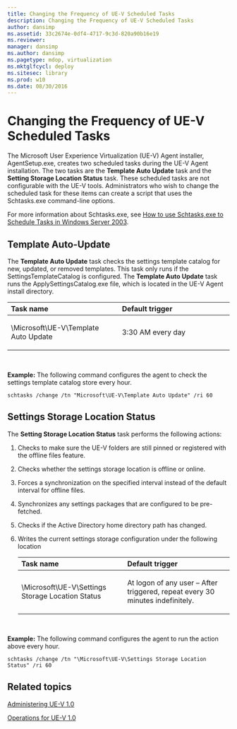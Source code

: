 ```yaml
---
title: Changing the Frequency of UE-V Scheduled Tasks
description: Changing the Frequency of UE-V Scheduled Tasks
author: dansimp
ms.assetid: 33c2674e-0df4-4717-9c3d-820a90b16e19
ms.reviewer: 
manager: dansimp
ms.author: dansimp
ms.pagetype: mdop, virtualization
ms.mktglfcycl: deploy
ms.sitesec: library
ms.prod: w10
ms.date: 08/30/2016
---
```



# Changing the Frequency of UE-V Scheduled Tasks


The Microsoft User Experience Virtualization (UE-V) Agent installer, AgentSetup.exe, creates two scheduled tasks during the UE-V Agent installation. The two tasks are the **Template Auto Update** task and the **Setting Storage Location Status** task. These scheduled tasks are not configurable with the UE-V tools. Administrators who wish to change the scheduled task for these items can create a script that uses the Schtasks.exe command-line options.

For more information about Schtasks.exe, see [How to use Schtasks,exe to Schedule Tasks in Windows Server 2003](https://go.microsoft.com/fwlink/?LinkID=264854).

## Template Auto-Update


The **Template Auto Update** task checks the settings template catalog for new, updated, or removed templates. This task only runs if the SettingsTemplateCatalog is configured. The **Template Auto Update** task runs the ApplySettingsCatalog.exe file, which is located in the UE-V Agent install directory.

<table>
<colgroup>
<col width="50%" />
<col width="50%" />
</colgroup>
<thead>
<tr class="header">
<th align="left">Task name</th>
<th align="left">Default trigger</th>
</tr>
</thead>
<tbody>
<tr class="odd">
<td align="left"><p>\Microsoft\UE-V\Template Auto Update</p></td>
<td align="left"><p>3:30 AM every day</p></td>
</tr>
</tbody>
</table>

 

**Example:** The following command configures the agent to check the settings template catalog store every hour.

``` syntax
schtasks /change /tn "Microsoft\UE-V\Template Auto Update" /ri 60
```

## Settings Storage Location Status


The **Setting Storage Location Status** task performs the following actions:

1.  Checks to make sure the UE-V folders are still pinned or registered with the offline files feature.

2.  Checks whether the settings storage location is offline or online.

3.  Forces a synchronization on the specified interval instead of the default interval for offline files.

4.  Synchronizes any settings packages that are configured to be pre-fetched.

5.  Checks if the Active Directory home directory path has changed.

6.  Writes the current settings storage configuration under the following location

    <table>
    <colgroup>
    <col width="50%" />
    <col width="50%" />
    </colgroup>
    <thead>
    <tr class="header">
    <th align="left">Task name</th>
    <th align="left">Default trigger</th>
    </tr>
    </thead>
    <tbody>
    <tr class="odd">
    <td align="left"><p>\Microsoft\UE-V\Settings Storage Location Status</p></td>
    <td align="left"><p>At logon of any user – After triggered, repeat every 30 minutes indefinitely.</p></td>
    </tr>
    </tbody>
    </table>

     

**Example:** The following command configures the agent to run the action above every hour.

``` syntax
schtasks /change /tn "\Microsoft\UE-V\Settings Storage Location Status" /ri 60
```

## Related topics


[Administering UE-V 1.0](administering-ue-v-10.md)

[Operations for UE-V 1.0](operations-for-ue-v-10.md)

 

 





